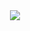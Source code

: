 <div align="center">
  <a href="https://github.com/your-username" target="_blank">
    <img src="https://i.imgur.com/VeqRYiP.png" />
  </a>
</div>
